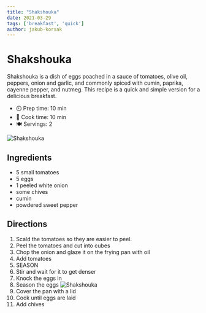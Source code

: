 ```yaml
---
title: "Shakshouka"
date: 2021-03-29
tags: ['breakfast', 'quick']
author: jakub-korsak
---
```


# Shakshouka

Shakshouka is a dish of eggs poached in a sauce of tomatoes, olive oil, peppers, onion and garlic, and commonly spiced with cumin, paprika, cayenne pepper, and nutmeg.
This recipe is a quick and simple version for a delicious breakfast.

- ⏲️ Prep time: 10 min
- 🍳 Cook time: 10 min
- 🍽️ Servings: 2

![Shakshouka](../static/pix/shakshouka-02.webp)

## Ingredients

- 5 small tomatoes
- 5 eggs
- 1 peeled white onion
- some chives
- cumin
- powdered sweet pepper

## Directions

1. Scald the tomatoes so they are easier to peel.
2. Peel the tomatoes and cut into cubes
3. Chop the onion and glaze it on the frying pan with oil
4. Add tomatoes
5. SEASON
6. Stir and wait for it to get denser
7. Knock the eggs in
8. Season the eggs
![Shakshouka](../static/pix/shakshouka-01.webp)
9. Cover the pan with a lid
10. Cook until eggs are laid
11. Add chives
